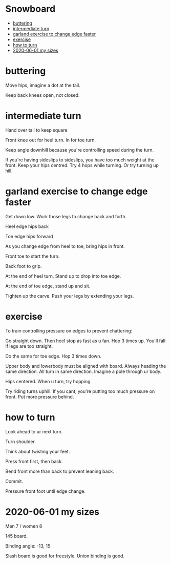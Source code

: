 # Snowboard

<!-- vim-markdown-toc GFM -->

* [buttering](#buttering)
* [intermediate turn](#intermediate-turn)
* [garland exercise to change edge faster](#garland-exercise-to-change-edge-faster)
* [exercise](#exercise)
* [how to turn](#how-to-turn)
* [2020-06-01 my sizes](#2020-06-01-my-sizes)

<!-- vim-markdown-toc -->

# buttering

Move hips, imagine a dot at the tail.

Keep back knees open, not closed.

# intermediate turn

Hand over tail to keep square

Front knee out for heel turn. In for toe turn.

Keep angle downhill because you're controlling speed during the turn.

If you're having sideslips to sideslips, you have too much weight at the front. Keep your hips centred. Try 4 hops while turning. Or try turning up hill.
# garland exercise to change edge faster

Get down low. Work those legs to change back and forth.


Heel edge hips back

Toe edge hips forward

As you change edge from heel to toe, bring hips in front.

Front toe to start the turn.

Back foot to grip.


At the end of heel turn, Stand up to drop into toe edge.

At the end of toe edge, stand up and sit.

Tighten up the carve. Push your legs by extending your legs.

# exercise

To train controlling pressure on edges to prevent chattering:

Go straight down. Then heel stop as fast as u fan. Hop 3 times up. You'll fall if legs are too straight.

Do the same for toe edge. Hop 3 times down.

Upper body and lowerbody must be aligned with board. Always heading the same direction. All turn in same direction. Imagine a pole through ur body.

Hips centered. When u turn, try hopping 

Try riding turns uphill. If you cant, you're putting too much pressure on front. Put more pressure behind.

# how to turn

Look ahead to ur next turn.

Turn shoulder.

Think about twisting your feet.

Press front first, then back.

Bend front more than back to prevent leaning back. 

Commit.

Pressure front foot until edge change.


# 2020-06-01 my sizes

Men 7 / women 8

145 board.

Binding angle: -13, 15

Slash board is good for freestyle. Union binding is good.
